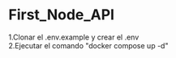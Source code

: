 # First_Node_API
1.Clonar el .env.example y crear el .env\
2.Ejecutar el comando "docker compose up -d"